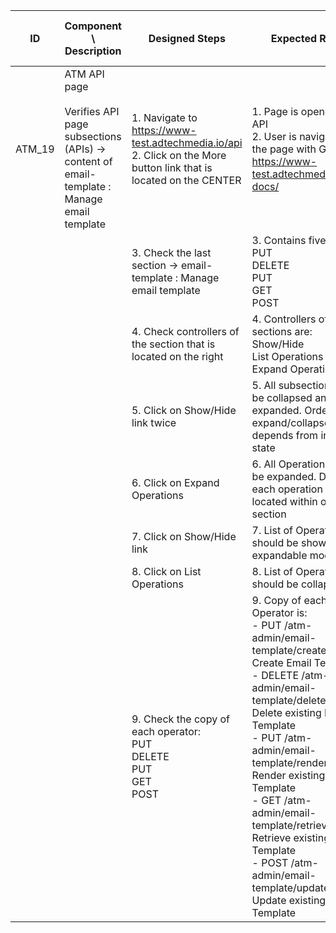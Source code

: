 | ID | Component \ <br> Description  | Designed Steps       |Expected Result     |	Created By \ <br> Last Updated |
| -- | -- | -- | -- | -- |
| ATM_19 | ATM API page <br> <br>  Verifies API page subsections (APIs) -> content of email-template : Manage email template | 1. Navigate to https://www-test.adtechmedia.io/api <br> 2. Click on the More button link that is located on the CENTER | 1. Page is opened on API  <br> 2. User is navigated to the page with Guide <br> https://www-test.adtechmedia.io/api-docs/           | Alexandr Urita \ <br> 15.06.2017 |
|       |       | 3. Check the last section -> email-template : Manage email template|     3. Contains five lines: <br> PUT <br> DELETE <br> PUT <br> GET <br> POST |    |  
|       |       | 4. Check controllers of the section that is located on the right |     4. Controllers of the sections are: <br> Show/Hide <br> List Operations <br> Expand Operations |    |  
|       |       | 5. Click on Show/Hide link twice |     5. All subsection should be collapsed and then expanded. Order of expand/collapse depends from initial state |    |  
|       |       | 6. Click on Expand Operations |     6. All Operations should be expanded. Details of each operation are located within one section |    |  
|       |       | 7. Click on Show/Hide link |     7. List of Operations should be shown in expandable mode |    |  
|       |       | 8. Click on List Operations |     8. List of Operations should be collapsed |    |  
|       |       | 9. Check the copy of each operator: <br> PUT <br> DELETE <br> PUT <br> GET <br> POST |     9. Copy of each Operator is: <br> - PUT /atm-admin/email-template/create <br> Create Email Template <br> - DELETE /atm-admin/email-template/delete <br> Delete existing Email Template <br> - PUT /atm-admin/email-template/render <br> Render existing Email Template <br> - GET /atm-admin/email-template/retrieve <br> Retrieve existing Email Template <br> - POST /atm-admin/email-template/update <br> Update existing Email Template |    |  
